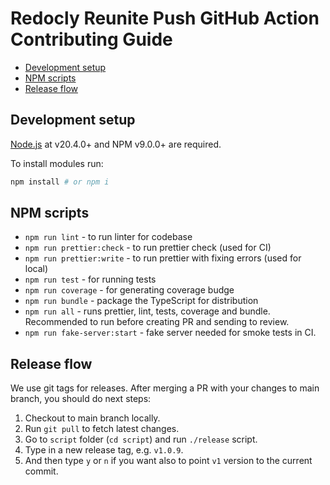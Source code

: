 # Redocly Reunite Push GitHub Action Contributing Guide

- [Development setup](#development-setup)
- [NPM scripts](#npm-scripts)
- [Release flow](#release-flow)

## Development setup

[Node.js](http://nodejs.org) at v20.4.0+ and NPM v9.0.0+ are required.

To install modules run:

```bash
npm install # or npm i
```

## NPM scripts

- `npm run lint` - to run linter for codebase
- `npm run prettier:check` - to run prettier check (used for CI)
- `npm run prettier:write` - to run prettier with fixing errors (used for local)
- `npm run test` - for running tests
- `npm run coverage` - for generating coverage budge
- `npm run bundle` - package the TypeScript for distribution
- `npm run all` - runs prettier, lint, tests, coverage and bundle. Recommended
  to run before creating PR and sending to review.
- `npm run fake-server:start` - fake server needed for smoke tests in CI.

## Release flow

We use git tags for releases. After merging a PR with your changes to main
branch, you should do next steps:

1. Checkout to main branch locally.
1. Run `git pull` to fetch latest changes.
1. Go to `script` folder (`cd script`) and run `./release` script.
1. Type in a new release tag, e.g. `v1.0.9`.
1. And then type `y` or `n` if you want also to point `v1` version to the
   current commit.
